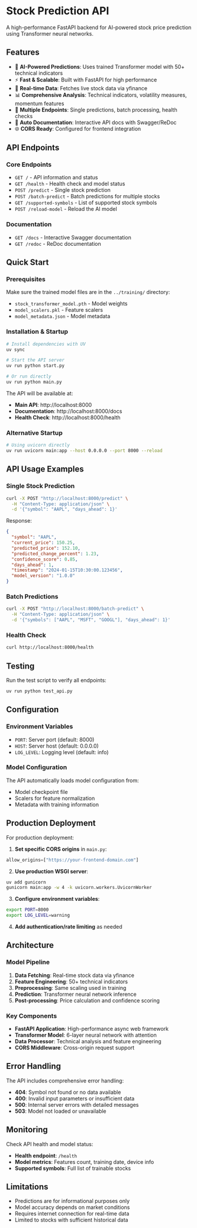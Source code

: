 # Stock Prediction API

A high-performance FastAPI backend for AI-powered stock price prediction using Transformer neural networks.

## Features

- 🤖 **AI-Powered Predictions**: Uses trained Transformer model with 50+ technical indicators
- ⚡ **Fast & Scalable**: Built with FastAPI for high performance
- 🔄 **Real-time Data**: Fetches live stock data via yfinance
- 📊 **Comprehensive Analysis**: Technical indicators, volatility measures, momentum features
- 🎯 **Multiple Endpoints**: Single predictions, batch processing, health checks
- 📖 **Auto Documentation**: Interactive API docs with Swagger/ReDoc
- 🌐 **CORS Ready**: Configured for frontend integration

## API Endpoints

### Core Endpoints

- `GET /` - API information and status
- `GET /health` - Health check and model status  
- `POST /predict` - Single stock prediction
- `POST /batch-predict` - Batch predictions for multiple stocks
- `GET /supported-symbols` - List of supported stock symbols
- `POST /reload-model` - Reload the AI model

### Documentation

- `GET /docs` - Interactive Swagger documentation
- `GET /redoc` - ReDoc documentation

## Quick Start

### Prerequisites

Make sure the trained model files are in the `../training/` directory:
- `stock_transformer_model.pth` - Model weights
- `model_scalers.pkl` - Feature scalers  
- `model_metadata.json` - Model metadata

### Installation & Startup

```bash
# Install dependencies with UV
uv sync

# Start the API server
uv run python start.py

# Or run directly
uv run python main.py
```

The API will be available at:
- **Main API**: http://localhost:8000
- **Documentation**: http://localhost:8000/docs
- **Health Check**: http://localhost:8000/health

### Alternative Startup

```bash
# Using uvicorn directly
uv run uvicorn main:app --host 0.0.0.0 --port 8000 --reload
```

## API Usage Examples

### Single Stock Prediction

```bash
curl -X POST "http://localhost:8000/predict" \
  -H "Content-Type: application/json" \
  -d '{"symbol": "AAPL", "days_ahead": 1}'
```

Response:
```json
{
  "symbol": "AAPL",
  "current_price": 150.25,
  "predicted_price": 152.10,
  "predicted_change_percent": 1.23,
  "confidence_score": 0.85,
  "days_ahead": 1,
  "timestamp": "2024-01-15T10:30:00.123456",
  "model_version": "1.0.0"
}
```

### Batch Predictions

```bash
curl -X POST "http://localhost:8000/batch-predict" \
  -H "Content-Type: application/json" \
  -d '{"symbols": ["AAPL", "MSFT", "GOOGL"], "days_ahead": 1}'
```

### Health Check

```bash
curl http://localhost:8000/health
```

## Testing

Run the test script to verify all endpoints:

```bash
uv run python test_api.py
```

## Configuration

### Environment Variables

- `PORT`: Server port (default: 8000)
- `HOST`: Server host (default: 0.0.0.0)  
- `LOG_LEVEL`: Logging level (default: info)

### Model Configuration

The API automatically loads model configuration from:
- Model checkpoint file
- Scalers for feature normalization
- Metadata with training information

## Production Deployment

For production deployment:

1. **Set specific CORS origins** in `main.py`:
```python
allow_origins=["https://your-frontend-domain.com"]
```

2. **Use production WSGI server**:
```bash
uv add gunicorn
gunicorn main:app -w 4 -k uvicorn.workers.UvicornWorker
```

3. **Configure environment variables**:
```bash
export PORT=8000
export LOG_LEVEL=warning
```

4. **Add authentication/rate limiting** as needed

## Architecture

### Model Pipeline
1. **Data Fetching**: Real-time stock data via yfinance
2. **Feature Engineering**: 50+ technical indicators
3. **Preprocessing**: Same scaling used in training
4. **Prediction**: Transformer neural network inference
5. **Post-processing**: Price calculation and confidence scoring

### Key Components
- **FastAPI Application**: High-performance async web framework
- **Transformer Model**: 6-layer neural network with attention
- **Data Processor**: Technical analysis and feature engineering
- **CORS Middleware**: Cross-origin request support

## Error Handling

The API includes comprehensive error handling:
- **404**: Symbol not found or no data available
- **400**: Invalid input parameters or insufficient data
- **500**: Internal server errors with detailed messages
- **503**: Model not loaded or unavailable

## Monitoring

Check API health and model status:
- **Health endpoint**: `/health`
- **Model metrics**: Features count, training date, device info
- **Supported symbols**: Full list of trainable stocks

## Limitations

- Predictions are for informational purposes only
- Model accuracy depends on market conditions
- Requires internet connection for real-time data
- Limited to stocks with sufficient historical data
